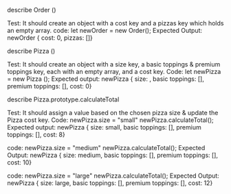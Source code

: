 describe Order ()

Test: It should create an object with a cost key and a pizzas key which holds an empty array.
code: let newOrder = new Order();
Expected Output: newOrder { cost: 0, pizzas: []}

describe Pizza ()

Test: It should create an object with a size key, a basic toppings & premium toppings key, each with an empty array, and a cost key.
Code: let newPizza = new Pizza ();
Expected output: newPizza { size: , basic toppings: [], premium toppings: [], cost: 0}


describe Pizza.prototype.calculateTotal

Test: It should assign a value based on the chosen pizza size & update the Pizza cost key.
Code: 
newPizza.size = "small"
newPizza.calculateTotal();
Expected output: newPizza { size: small, basic toppings: [], premium toppings: [], cost: 8}

code: 
newPizza.size = "medium"
newPizza.calculateTotal();
Expected Output: newPizza { size: medium, basic toppings: [], premium toppings: [], cost: 10}

code: 
newPizza.size = "large"
newPizza.calculateTotal();
Expected Output: newPizza { size: large, basic toppings: [], premium toppings: [], cost: 12}
